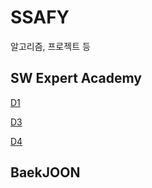 # SSAFY
알고리즘, 프로젝트 등

## SW Expert Academy
[D1](https://github.com/juyeunkim/SSAFY/tree/master/SW_Expert/D1)

[D3](https://github.com/juyeunkim/SSAFY/tree/master/SW_Expert/D3)

[D4](https://github.com/juyeunkim/SSAFY/tree/master/SW_Expert/D4)


## BaekJOON
